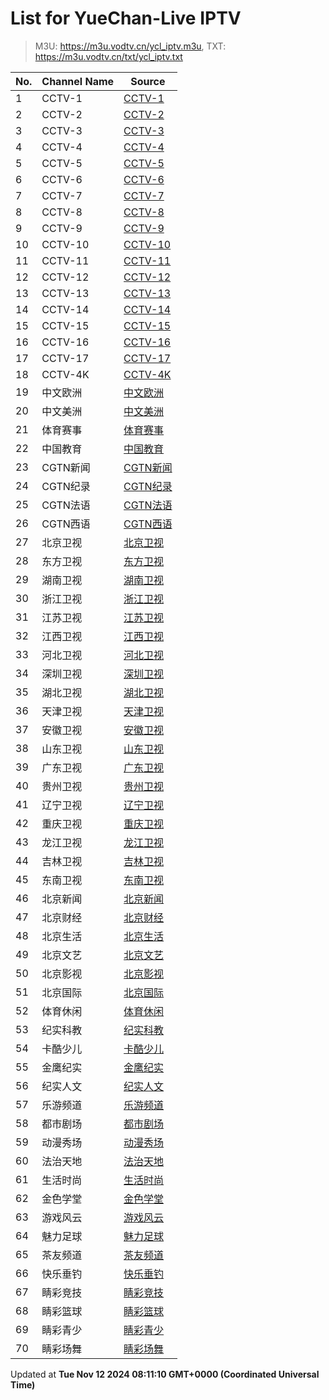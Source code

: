 # List for **YueChan-Live IPTV**

> M3U: <https://m3u.vodtv.cn/ycl_iptv.m3u>, TXT: <https://m3u.vodtv.cn/txt/ycl_iptv.txt>

| No.  | Channel Name | Source |
| --- | ------------ | --- |
| 1 | CCTV-1 | [CCTV-1](rtp://239.3.1.129:8008) |
| 2 | CCTV-2 | [CCTV-2](rtp://239.3.1.60:8084) |
| 3 | CCTV-3 | [CCTV-3](rtp://239.3.1.172:8001) |
| 4 | CCTV-4 | [CCTV-4](rtp://239.3.1.105:8092) |
| 5 | CCTV-5 | [CCTV-5](rtp://239.3.1.173:8001) |
| 6 | CCTV-6 | [CCTV-6](rtp://239.3.1.174:8001) |
| 7 | CCTV-7 | [CCTV-7](rtp://239.3.1.61:8104) |
| 8 | CCTV-8 | [CCTV-8](rtp://239.3.1.175:8001) |
| 9 | CCTV-9 | [CCTV-9](rtp://239.3.1.62:8112) |
| 10 | CCTV-10 | [CCTV-10](rtp://239.3.1.63:8116) |
| 11 | CCTV-11 | [CCTV-11](rtp://239.3.1.152:8120) |
| 12 | CCTV-12 | [CCTV-12](rtp://239.3.1.64:8124) |
| 13 | CCTV-13 | [CCTV-13](rtp://239.3.1.124:8128) |
| 14 | CCTV-14 | [CCTV-14](rtp://239.3.1.65:8132) |
| 15 | CCTV-15 | [CCTV-15](rtp://239.3.1.153:8136) |
| 16 | CCTV-16 | [CCTV-16](rtp://239.3.1.184:8001) |
| 17 | CCTV-17 | [CCTV-17](rtp://239.3.1.151:8144) |
| 18 | CCTV-4K | [CCTV-4K](rtp://239.3.1.245:2000) |
| 19 | 中文欧洲 | [中文欧洲](rtp://239.3.1.213:4220) |
| 20 | 中文美洲 | [中文美洲](rtp://239.3.1.214:4220) |
| 21 | 体育赛事 | [体育赛事](rtp://239.3.1.130:8004) |
| 22 | 中国教育 | [中国教育](rtp://239.3.1.57:8152) |
| 23 | CGTN新闻 | [CGTN新闻](rtp://239.3.1.215:4220) |
| 24 | CGTN纪录 | [CGTN纪录](rtp://239.3.1.216:4220) |
| 25 | CGTN法语 | [CGTN法语](rtp://239.3.1.218:4220) |
| 26 | CGTN西语 | [CGTN西语](rtp://239.3.1.217:4220) |
| 27 | 北京卫视 | [北京卫视](rtp://239.3.1.241:8000) |
| 28 | 东方卫视 | [东方卫视](rtp://239.3.1.136:8032) |
| 29 | 湖南卫视 | [湖南卫视](rtp://239.3.1.132:8012) |
| 30 | 浙江卫视 | [浙江卫视](rtp://239.3.1.137:8036) |
| 31 | 江苏卫视 | [江苏卫视](rtp://239.3.1.135:8028) |
| 32 | 江西卫视 | [江西卫视](rtp://239.3.1.123:8164) |
| 33 | 河北卫视 | [河北卫视](rtp://239.3.1.148:8072) |
| 34 | 深圳卫视 | [深圳卫视](rtp://239.3.1.134:8020) |
| 35 | 湖北卫视 | [湖北卫视](rtp://239.3.1.138:8044) |
| 36 | 天津卫视 | [天津卫视](rtp://239.3.1.148:8072) |
| 37 | 安徽卫视 | [安徽卫视](rtp://239.3.1.211:8064) |
| 38 | 山东卫视 | [山东卫视](rtp://239.3.1.209:8052) |
| 39 | 广东卫视 | [广东卫视](rtp://239.3.1.142:8048) |
| 40 | 贵州卫视 | [贵州卫视](rtp://239.3.1.149:8076) |
| 41 | 辽宁卫视 | [辽宁卫视](rtp://239.3.1.210:8056) |
| 42 | 重庆卫视 | [重庆卫视](rtp://239.3.1.122:8160) |
| 43 | 龙江卫视 | [龙江卫视](rtp://239.3.1.133:8016) |
| 44 | 吉林卫视 | [吉林卫视](rtp://239.3.1.240:8172) |
| 45 | 东南卫视 | [东南卫视](rtp://239.3.1.156:8148) |
| 46 | 北京新闻 | [北京新闻](rtp://239.3.1.159:8000) |
| 47 | 北京财经 | [北京财经](rtp://239.3.1.115:8000) |
| 48 | 北京生活 | [北京生活](rtp://239.3.1.117:8000) |
| 49 | 北京文艺 | [北京文艺](rtp://239.3.1.242:8000) |
| 50 | 北京影视 | [北京影视](rtp://239.3.1.158:8000) |
| 51 | 北京国际 | [北京国际](rtp://239.3.1.235:8000) |
| 52 | 体育休闲 | [体育休闲](rtp://239.3.1.243:8000) |
| 53 | 纪实科教 | [纪实科教](rtp://239.3.1.115:8000) |
| 54 | 卡酷少儿 | [卡酷少儿](rtp://239.3.1.189:8000) |
| 55 | 金鹰纪实 | [金鹰纪实](rtp://239.3.1.58:8156) |
| 56 | 纪实人文 | [纪实人文](rtp://239.3.1.212:8060) |
| 57 | 乐游频道 | [乐游频道](rtp://239.3.1.207:8001) |
| 58 | 都市剧场 | [都市剧场](rtp://239.3.1.203:8001) |
| 59 | 动漫秀场 | [动漫秀场](rtp://239.3.1.202:8001) |
| 60 | 法治天地 | [法治天地](rtp://239.3.1.204:8001) |
| 61 | 生活时尚 | [生活时尚](rtp://239.3.1.206:8001) |
| 62 | 金色学堂 | [金色学堂](rtp://239.3.1.208:8001) |
| 63 | 游戏风云 | [游戏风云](rtp://239.3.1.205:8001) |
| 64 | 魅力足球 | [魅力足球](rtp://239.3.1.201:8001) |
| 65 | 茶友频道 | [茶友频道](rtp://239.3.1.165:8001) |
| 66 | 快乐垂钓 | [快乐垂钓](rtp://239.3.1.164:8001) |
| 67 | 睛彩竞技 | [睛彩竞技](rtp://239.3.1.125:8001) |
| 68 | 睛彩篮球 | [睛彩篮球](rtp://239.3.1.126:8001) |
| 69 | 睛彩青少 | [睛彩青少](rtp://239.3.1.127:8001) |
| 70 | 睛彩场舞 | [睛彩场舞](rtp://239.3.1.128:8001) |

Updated at **Tue Nov 12 2024 08:11:10 GMT+0000 (Coordinated Universal Time)**
